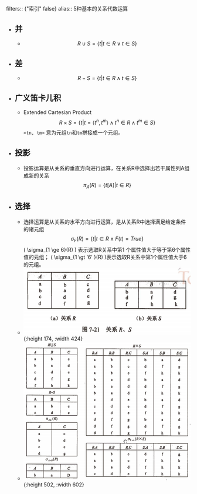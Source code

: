 filters:: {"索引" false}
alias:: 5种基本的关系代数运算

- ## 并
	- $$
	  R \cup S = \{t | t \in R \lor t \in S \}
	  $$
- ## 差
	- $$
	  R - S = \{ t| t \in R \land t \in S \}
	  $$
- ## 广义笛卡儿积
	- Extended Cartesian Product
	  $$
	  R \times S = \{t | t = \langle t^n, t^m \rangle \land t^n \in R \land t^m \in S\}
	  $$
	  `<tn, tm>` 意为元组`tn`和`tm`拼接成一个元组。
- ## 投影
	- 投影运算是从关系的垂直方向进行运算，在关系R中选择出若干属性列A组成新的关系
	  $$
	  \pi_A(R) = \{t[A]|t \in R \}
	  $$
- ## 选择
	- 选择运算是从关系的水平方向进行运算，是从关系R中选择满足给定条件的诸元组
	  $$
	  \sigma_F(R) = \{ t | t \in R \land F(t) = True \}
	  $$
	  \( \sigma_{1 \ge 6}(R) \) 表示选取R关系中第1 个属性值大于等于第6个属性值的元组；
	  \( \sigma_{1 \gt ‘6’ }(R) \)表示选取R关系中第1个属性值大于6的元组。
	- ![image.png](../assets/image_1649125222562_0.png){:height 174, :width 424}
	- ![image.png](../assets/image_1649125239742_0.png){:height 502, :width 602}